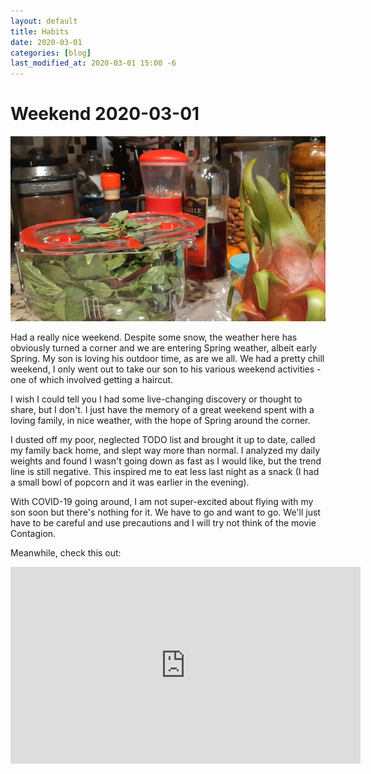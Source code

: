 ```yaml
---
layout: default
title: Habits
date: 2020-03-01
categories: [blog]
last_modified_at: 2020-03-01 15:00 -6
---
```


# Weekend 2020-03-01

![](assets/2020-03-02-04-57-48.png)

Had a really nice weekend. Despite some snow, the weather here has obviously turned a corner and we are entering Spring weather, albeit early Spring. My son is loving his outdoor time, as are we all. We had a pretty chill weekend, I only went out to take our son to his various weekend activities - one of which involved getting a haircut. 

I wish I could tell you I had some live-changing discovery or thought to share, but I don't. I just have the memory of a great weekend spent with a loving family, in nice weather, with the hope of Spring around the corner. 

I dusted off my poor, neglected TODO list and brought it up to date, called my family back home, and slept way more than normal. I analyzed my daily weights and found I wasn't going down as fast as I would like, but the trend line is still negative. This inspired me to eat less last night as a snack (I had a small bowl of popcorn and it was earlier in the evening). 

With COVID-19 going around, I am not super-excited about flying with my son soon but there's nothing for it. We have to go and want to go. We'll just have to be careful and use precautions and I will try not think of the movie Contagion. 

Meanwhile, check this out:

<iframe width="560" height="315" src="https://www.youtube.com/embed/Kbkc_0Ns6q0" frameborder="0" allow="accelerometer; autoplay; encrypted-media; gyroscope; picture-in-picture" allowfullscreen></iframe>